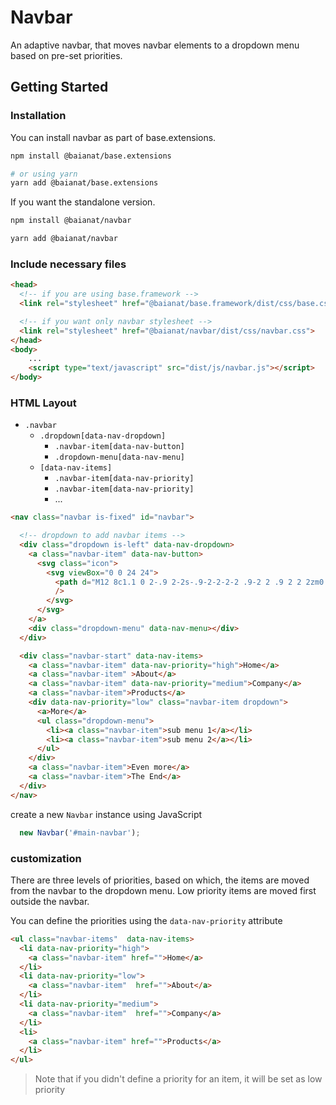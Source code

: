 # Navbar

An adaptive navbar, that moves navbar elements to a dropdown menu based on pre-set priorities.

## Getting Started

### Installation

You can install navbar as part of base.extensions.

```bash
npm install @baianat/base.extensions

# or using yarn
yarn add @baianat/base.extensions
```

If you want the standalone version.

```bash
npm install @baianat/navbar

yarn add @baianat/navbar
```

### Include necessary files

``` html
<head>
  <!-- if you are using base.framework -->
  <link rel="stylesheet" href="@baianat/base.framework/dist/css/base.css">

  <!-- if you want only navbar stylesheet -->
  <link rel="stylesheet" href="@baianat/navbar/dist/css/navbar.css">
</head>
<body>
    ...
    <script type="text/javascript" src="dist/js/navbar.js"></script>
</body>
```

### HTML Layout

* `.navbar`
  * `.dropdown[data-nav-dropdown]`
    * `.navbar-item[data-nav-button]`
    * `.dropdown-menu[data-nav-menu]`
  * `[data-nav-items]`
    * `.navbar-item[data-nav-priority]`
    * `.navbar-item[data-nav-priority]`
    * ...

```html
<nav class="navbar is-fixed" id="navbar">

  <!-- dropdown to add navbar items -->
  <div class="dropdown is-left" data-nav-dropdown>
    <a class="navbar-item" data-nav-button>
      <svg class="icon">
        <svg viewBox="0 0 24 24">
          <path d="M12 8c1.1 0 2-.9 2-2s-.9-2-2-2-2 .9-2 2 .9 2 2 2zm0 2c-1.1 0-2 .9-2 2s.9 2 2 2 2-.9 2-2-.9-2-2-2zm0 6c-1.1 0-2 .9-2 2s.9 2 2 2 2-.9 2-2-.9-2-2-2z"
          />
        </svg>
      </svg>
    </a>
    <div class="dropdown-menu" data-nav-menu></div>
  </div>

  <div class="navbar-start" data-nav-items>
    <a class="navbar-item" data-nav-priority="high">Home</a>
    <a class="navbar-item" >About</a>
    <a class="navbar-item" data-nav-priority="medium">Company</a>
    <a class="navbar-item">Products</a>
    <div data-nav-priority="low" class="navbar-item dropdown">
      <a>More</a>
      <ul class="dropdown-menu">
        <li><a class="navbar-item">sub menu 1</a></li>
        <li><a class="navbar-item">sub menu 2</a></li>
      </ul>
    </div>
    <a class="navbar-item">Even more</a>
    <a class="navbar-item">The End</a>
  </div>
</nav>
```

create a new `Navbar` instance using JavaScript

```javascript
  new Navbar('#main-navbar');
```

### customization

There are three levels of priorities, based on which, the items are moved from the navbar to the dropdown menu. Low priority items are moved first outside the navbar.

You can define the priorities using the `data-nav-priority` attribute

```HTML
<ul class="navbar-items"  data-nav-items>
  <li data-nav-priority="high">
    <a class="navbar-item" href="">Home</a>
  </li>
  <li data-nav-priority="low">
    <a class="navbar-item"  href="">About</a>
  </li>
  <li data-nav-priority="medium">
    <a class="navbar-item"  href="">Company</a>
  </li>
  <li>
    <a class="navbar-item" href="">Products</a>
  </li>
</ul>
```

> Note that if you didn't define a priority for an item, it will be set as low priority
